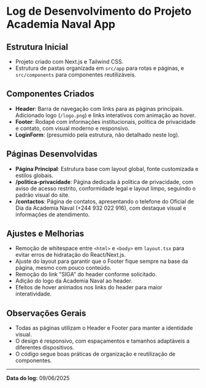 # Log de Desenvolvimento do Projeto Academia Naval App

## Estrutura Inicial
- Projeto criado com Next.js e Tailwind CSS.
- Estrutura de pastas organizada em `src/app` para rotas e páginas, e `src/components` para componentes reutilizáveis.

## Componentes Criados
- **Header**: Barra de navegação com links para as páginas principais. Adicionado logo (`/logo.png`) e links interativos com animação ao hover.
- **Footer**: Rodapé com informações institucionais, política de privacidade e contato, com visual moderno e responsivo.
- **LoginForm**: (presumido pela estrutura, não detalhado neste log).

## Páginas Desenvolvidas
- **Página Principal**: Estrutura base com layout global, fonte customizada e estilos globais.
- **/politica-privacidade**: Página dedicada à política de privacidade, com aviso de acesso restrito, conformidade legal e layout limpo, seguindo o padrão visual do site.
- **/contactos**: Página de contatos, apresentando o telefone do Oficial de Dia da Academia Naval (+244 932 022 916), com destaque visual e informações de atendimento.

## Ajustes e Melhorias
- Remoção de whitespace entre `<html>` e `<body>` em `layout.tsx` para evitar erros de hidratação do React/Next.js.
- Ajuste do layout para garantir que o Footer fique sempre na base da página, mesmo com pouco conteúdo.
- Remoção do link "SIGA" do header conforme solicitado.
- Adição do logo da Academia Naval ao header.
- Efeitos de hover animados nos links do header para maior interatividade.

## Observações Gerais
- Todas as páginas utilizam o Header e Footer para manter a identidade visual.
- O design é responsivo, com espaçamentos e tamanhos adaptáveis a diferentes dispositivos.
- O código segue boas práticas de organização e reutilização de componentes.

---

**Data do log:** 09/06/2025
